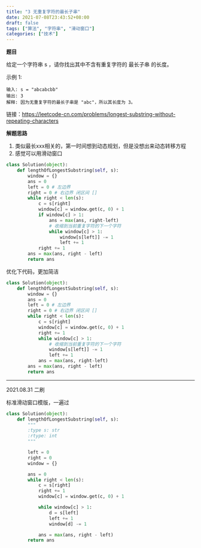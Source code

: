 ```yaml
---
title: "3 无重复字符的最长子串"
date: 2021-07-08T23:43:52+08:00
draft: false
tags: ["算法", "字符串", "滑动窗口"]
categories: ["技术"]
---
```


**题目**

给定一个字符串 s ，请你找出其中不含有重复字符的 最长子串 的长度。

示例 1:
```
输入: s = "abcabcbb"
输出: 3 
解释: 因为无重复字符的最长子串是 "abc"，所以其长度为 3。
```

链接：https://leetcode-cn.com/problems/longest-substring-without-repeating-characters

**解题思路**

1. 类似最长xxx相关的，第一时间想到动态规划，但是没想出来动态转移方程
2. 感觉可以用滑动窗口

```python
class Solution(object):
    def lengthOfLongestSubstring(self, s):
        window = {}
        ans = 0
        left = 0 # 左边界
        right = 0 # 右边界 闭区间 []
        while right < len(s):
            c = s[right]
            window[c] = window.get(c, 0) + 1
            if window[c] > 1:
                ans = max(ans, right-left)
                # 收缩到当前重复字符的下一个字符
                while window[c] > 1:
                    window[s[left]] -= 1
                    left += 1
            right += 1
        ans = max(ans, right - left)
        return ans
```

优化下代码，更加简洁

```python
class Solution(object):
    def lengthOfLongestSubstring(self, s):
        window = {}
        ans = 0
        left = 0 # 左边界
        right = 0 # 右边界 闭区间 []
        while right < len(s):
            c = s[right]
            window[c] = window.get(c, 0) + 1
            right += 1
            while window[c] > 1:
                # 收缩到当前重复字符的下一个字符
                window[s[left]] -= 1
                left += 1
            ans = max(ans, right-left)
        ans = max(ans, right - left)
        return ans
```

-------

2021.08.31 二刷

标准滑动窗口模版，一遍过

```python
class Solution(object):
    def lengthOfLongestSubstring(self, s):
        """
        :type s: str
        :rtype: int
        """

        left = 0
        right = 0
        window = {}

        ans = 0
        while right < len(s):
            c = s[right]
            right += 1
            window[c] = window.get(c, 0) + 1

            while window[c] > 1:
                d = s[left]
                left += 1
                window[d] -= 1

            ans = max(ans, right - left)
        return ans
```